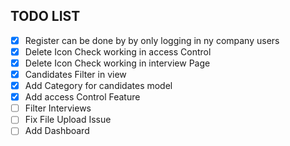 ## TODO LIST

- [X] Register can be done by by only logging in ny company users
- [X] Delete Icon Check working in access Control
- [X] Delete Icon Check working in interview Page
- [x] Candidates Filter in view
- [x] Add Category for candidates model
- [X] Add access Control Feature
- [ ] Filter Interviews
- [ ] Fix File Upload Issue
- [ ] Add Dashboard